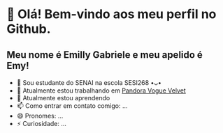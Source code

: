 # 👋 Olá! Bem-vindo aos meu perfil no Github.
## Meu nome é Emilly Gabriele e meu apelido é Emy!
- 🏫 Sou estudante do SENAI na escola SESI268 •ᴗ•
- 🔭 Atualmente estou trabalhando em [Pandora Vogue Velvet](https://github.com/EmyyS2/PandoraVogueVelvet.git)
- 🌱 Atualmente estou aprendendo <img src="https://cdn.jsdelivr.net/gh/devicons/devicon/icons/php/php-original.svg" width="10" height="10"/>
- 📫 Como entrar em contato comigo: ...
- 😄 Pronomes: ...
- ⚡ Curiosidade: ...
